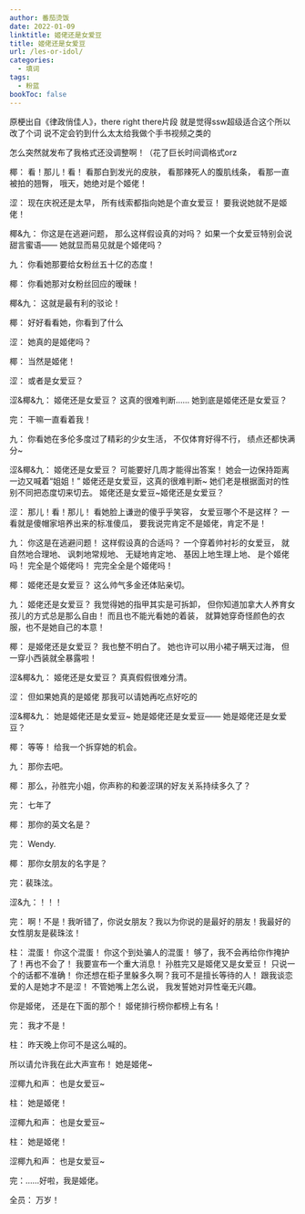 ```yaml
---
author: 番茄烫饭
date: 2022-01-09
linktitle: 姬佬还是女爱豆
title: 姬佬还是女爱豆
url: /les-or-idol/
categories:
  - 填词
tags:
  - 粉蓝
bookToc: false
---
```


原梗出自《律政俏佳人》，there right there片段
就是觉得ssw超级适合这个所以改了个词
说不定会钓到什么太太给我做个手书视频之类的

<!--more-->

   怎么突然就发布了我格式还没调整啊！（花了巨长时间调格式orz     
 

椰：
看！那儿！看！
看那白到发光的皮肤，
看那辣死人的腹肌线条，
看那一直被拍的翘臀，
哦天，她绝对是个姬佬！


涩：
现在庆祝还是太早，
所有线索都指向她是个直女爱豆！
要我说她就不是姬佬！

椰&九：
你这是在逃避问题，
那么这样假设真的对吗？
如果一个女爱豆特别会说甜言蜜语——
她就显而易见就是个姬佬吗？


九：
你看她那要给女粉丝五十亿的态度！


椰：
你看她那对女粉丝回应的暧昧！


椰&九：
这就是最有利的驳论！

椰：
好好看看她，你看到了什么


涩：
她真的是姬佬吗？


椰：
当然是姬佬！

涩：
或者是女爱豆？


涩&椰&九：
姬佬还是女爱豆？
这真的很难判断……
她到底是姬佬还是女爱豆？ 

完：
干嘛一直看着我！

九：
你看她在多伦多度过了精彩的少女生活，
不仅体育好得不行，
绩点还都快满分~

涩&椰&九：
姬佬还是女爱豆？
可能要好几周才能得出答案！
她会一边保持距离一边又喊着“姐姐！”
姬佬还是女爱豆，这真的很难判断~
她们老是根据面对的性别不同把态度切来切去。
姬佬还是女爱豆~姬佬还是女爱豆？


涩：
那儿！看！那儿！
看她脸上谦逊的傻乎乎笑容，
女爱豆哪个不是这样？
一看就是傻帽家培养出来的标准傻瓜，
要我说完肯定不是姬佬，肯定不是！


九：
你这是在逃避问题！
这样假设真的合适吗？
一个穿着帅衬衫的女爱豆，
就自然地合理地、
讽刺地常规地、
无疑地肯定地、
基因上地生理上地、
是个姬佬吗！
完全是个姬佬吗！
完完全全是个姬佬吗！

椰：
姬佬还是女爱豆？
这么帅气多金还体贴亲切。

九：
姬佬还是女爱豆？
我觉得她的指甲其实是可拆卸，
但你知道加拿大人养育女孩儿的方式总是那么自由！
而且也不能光看她的着装，
就算她穿奇怪颜色的衣服，也不是她自己的本意！

椰：
是姬佬还是女爱豆？
我也整不明白了。
她也许可以用小裙子瞒天过海，
但一穿小西装就全暴露啦！

涩&椰&九：
姬佬还是女爱豆？
真真假假很难分清。

涩：
但如果她真的是姬佬
那我可以请她再吃点好吃的

涩&椰&九：
她是姬佬还是女爱豆~
她是姬佬还是女爱豆——
她是姬佬还是女爱豆？


椰：
等等！
给我一个拆穿她的机会。

九：
那你去吧。


椰：
那么，孙胜完小姐，你声称的和姜涩琪的好友关系持续多久了？


完：
七年了

椰：
那你的英文名是？

完：
Wendy.

椰：
那你女朋友的名字是？

完：裴珠泫。


涩&九：！！！

完：
啊！不是！我听错了，你说女朋友？我以为你说的是最好的朋友！我最好的女性朋友是裴珠泫！


柱：
混蛋！
你这个混蛋！
你这个到处骗人的混蛋！
够了，我不会再给你作掩护了！再也不会了！
我要宣布一个重大消息！
孙胜完又是姬佬又是女爱豆！
只说一个的话都不准确！
你还想在柜子里躲多久啊？我可不是擅长等待的人！
跟我谈恋爱的人是她才不是涩！
不管她嘴上怎么说，
我发誓她对异性毫无兴趣。

你是姬佬，
还是在下面的那个！
姬佬排行榜你都榜上有名！

完：
我才不是！

柱：
昨天晚上你可不是这么喊的。

所以请允许我在此大声宣布！
她是姬佬~ 

涩椰九和声：
也是女爱豆~

柱：
她是姬佬！


涩椰九和声：
也是女爱豆~


柱：
她是姬佬！

涩椰九和声：
也是女爱豆~

完：……好啦，我是姬佬。

全员：
万岁！

